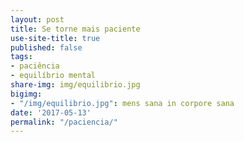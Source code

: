 ```yaml
---
layout: post
title: Se torne mais paciente
use-site-title: true
published: false
tags:
- paciência
- equilíbrio mental
share-img: img/equilibrio.jpg
bigimg:
- "/img/equilibrio.jpg": mens sana in corpore sana
date: '2017-05-13'
permalink: "/paciencia/"
---
```




